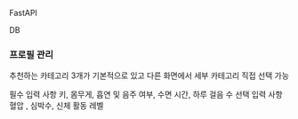 

FastAPI

DB

### 프로필 관리

추천하는 카테고리 3개가 기본적으로 있고 다른 화면에서 세부 카테고리 직접 선택 가능

필수 입력 사항
키, 몸무게, 흡연 및 음주 여부, 수면 시간, 하루 걸음 수 
선택 입력 사항
혈압 , 심박수, 신체 활동 레벨